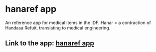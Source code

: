 # hanaref app

An reference app for medical items in the IDF.
Hanar = a contraction of Handasa Refuit, translating to medical engineering.

## Link to the app: [hanaref app](https://hanaref-fd006.web.app/)
